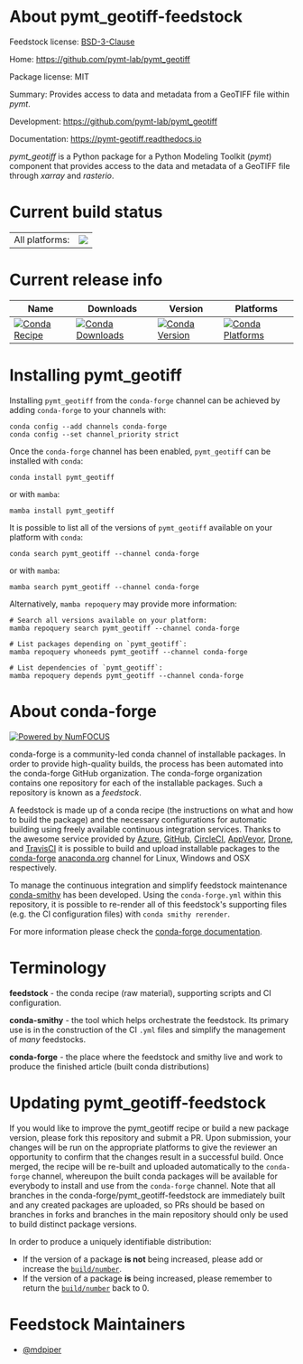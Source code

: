 About pymt_geotiff-feedstock
============================

Feedstock license: [BSD-3-Clause](https://github.com/conda-forge/pymt_geotiff-feedstock/blob/main/LICENSE.txt)

Home: https://github.com/pymt-lab/pymt_geotiff

Package license: MIT

Summary: Provides access to data and metadata from a GeoTIFF file within *pymt*.

Development: https://github.com/pymt-lab/pymt_geotiff

Documentation: https://pymt-geotiff.readthedocs.io

*pymt_geotiff* is a Python package for a Python Modeling Toolkit (*pymt*)
component that provides access to the data and metadata of a GeoTIFF file
through *xarray* and *rasterio*.


Current build status
====================


<table><tr><td>All platforms:</td>
    <td>
      <a href="https://dev.azure.com/conda-forge/feedstock-builds/_build/latest?definitionId=12716&branchName=main">
        <img src="https://dev.azure.com/conda-forge/feedstock-builds/_apis/build/status/pymt_geotiff-feedstock?branchName=main">
      </a>
    </td>
  </tr>
</table>

Current release info
====================

| Name | Downloads | Version | Platforms |
| --- | --- | --- | --- |
| [![Conda Recipe](https://img.shields.io/badge/recipe-pymt_geotiff-green.svg)](https://anaconda.org/conda-forge/pymt_geotiff) | [![Conda Downloads](https://img.shields.io/conda/dn/conda-forge/pymt_geotiff.svg)](https://anaconda.org/conda-forge/pymt_geotiff) | [![Conda Version](https://img.shields.io/conda/vn/conda-forge/pymt_geotiff.svg)](https://anaconda.org/conda-forge/pymt_geotiff) | [![Conda Platforms](https://img.shields.io/conda/pn/conda-forge/pymt_geotiff.svg)](https://anaconda.org/conda-forge/pymt_geotiff) |

Installing pymt_geotiff
=======================

Installing `pymt_geotiff` from the `conda-forge` channel can be achieved by adding `conda-forge` to your channels with:

```
conda config --add channels conda-forge
conda config --set channel_priority strict
```

Once the `conda-forge` channel has been enabled, `pymt_geotiff` can be installed with `conda`:

```
conda install pymt_geotiff
```

or with `mamba`:

```
mamba install pymt_geotiff
```

It is possible to list all of the versions of `pymt_geotiff` available on your platform with `conda`:

```
conda search pymt_geotiff --channel conda-forge
```

or with `mamba`:

```
mamba search pymt_geotiff --channel conda-forge
```

Alternatively, `mamba repoquery` may provide more information:

```
# Search all versions available on your platform:
mamba repoquery search pymt_geotiff --channel conda-forge

# List packages depending on `pymt_geotiff`:
mamba repoquery whoneeds pymt_geotiff --channel conda-forge

# List dependencies of `pymt_geotiff`:
mamba repoquery depends pymt_geotiff --channel conda-forge
```


About conda-forge
=================

[![Powered by
NumFOCUS](https://img.shields.io/badge/powered%20by-NumFOCUS-orange.svg?style=flat&colorA=E1523D&colorB=007D8A)](https://numfocus.org)

conda-forge is a community-led conda channel of installable packages.
In order to provide high-quality builds, the process has been automated into the
conda-forge GitHub organization. The conda-forge organization contains one repository
for each of the installable packages. Such a repository is known as a *feedstock*.

A feedstock is made up of a conda recipe (the instructions on what and how to build
the package) and the necessary configurations for automatic building using freely
available continuous integration services. Thanks to the awesome service provided by
[Azure](https://azure.microsoft.com/en-us/services/devops/), [GitHub](https://github.com/),
[CircleCI](https://circleci.com/), [AppVeyor](https://www.appveyor.com/),
[Drone](https://cloud.drone.io/welcome), and [TravisCI](https://travis-ci.com/)
it is possible to build and upload installable packages to the
[conda-forge](https://anaconda.org/conda-forge) [anaconda.org](https://anaconda.org/)
channel for Linux, Windows and OSX respectively.

To manage the continuous integration and simplify feedstock maintenance
[conda-smithy](https://github.com/conda-forge/conda-smithy) has been developed.
Using the ``conda-forge.yml`` within this repository, it is possible to re-render all of
this feedstock's supporting files (e.g. the CI configuration files) with ``conda smithy rerender``.

For more information please check the [conda-forge documentation](https://conda-forge.org/docs/).

Terminology
===========

**feedstock** - the conda recipe (raw material), supporting scripts and CI configuration.

**conda-smithy** - the tool which helps orchestrate the feedstock.
                   Its primary use is in the construction of the CI ``.yml`` files
                   and simplify the management of *many* feedstocks.

**conda-forge** - the place where the feedstock and smithy live and work to
                  produce the finished article (built conda distributions)


Updating pymt_geotiff-feedstock
===============================

If you would like to improve the pymt_geotiff recipe or build a new
package version, please fork this repository and submit a PR. Upon submission,
your changes will be run on the appropriate platforms to give the reviewer an
opportunity to confirm that the changes result in a successful build. Once
merged, the recipe will be re-built and uploaded automatically to the
`conda-forge` channel, whereupon the built conda packages will be available for
everybody to install and use from the `conda-forge` channel.
Note that all branches in the conda-forge/pymt_geotiff-feedstock are
immediately built and any created packages are uploaded, so PRs should be based
on branches in forks and branches in the main repository should only be used to
build distinct package versions.

In order to produce a uniquely identifiable distribution:
 * If the version of a package **is not** being increased, please add or increase
   the [``build/number``](https://docs.conda.io/projects/conda-build/en/latest/resources/define-metadata.html#build-number-and-string).
 * If the version of a package **is** being increased, please remember to return
   the [``build/number``](https://docs.conda.io/projects/conda-build/en/latest/resources/define-metadata.html#build-number-and-string)
   back to 0.

Feedstock Maintainers
=====================

* [@mdpiper](https://github.com/mdpiper/)

